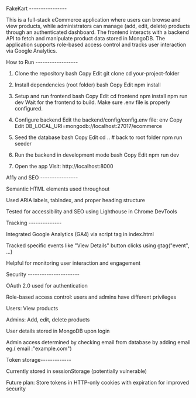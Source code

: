 FakeKart ----------------

This is a full-stack eCommerce application where users can browse and view products, while administrators can manage (add, edit, delete) products through an authenticated dashboard. The frontend interacts with a backend API to fetch and manipulate product data stored in MongoDB. The application supports role-based access control and tracks user interaction via Google Analytics.

How to Run ------------------

1. Clone the repository
   bash
   Copy
   Edit
   git clone <your-repo-url>
   cd your-project-folder

2. Install dependencies (root folder)
   bash
   Copy
   Edit
   npm install

3. Setup and run frontend
   bash
   Copy
   Edit
   cd frontend
   npm install
   npm run dev
   Wait for the frontend to build. Make sure .env file is properly configured.

4. Configure backend
   Edit the backend/config/config.env file:
   env
   Copy
   Edit
   DB_LOCAL_URI=mongodb://localhost:27017/ecommerce

5. Seed the database
   bash
   Copy
   Edit
   cd .. # back to root folder
   npm run seeder

6. Run the backend in development mode
   bash
   Copy
   Edit
   npm run dev

7. Open the app
   Visit: http://localhost:8000

A11y and SEO ----------------

Semantic HTML elements used throughout

Used ARIA labels, tabIndex, and proper heading structure

Tested for accessibility and SEO using Lighthouse in Chrome DevTools

Tracking --------------

Integrated Google Analytics (GA4) via script tag in index.html

Tracked specific events like "View Details" button clicks using gtag("event", ...)

Helpful for monitoring user interaction and engagement

Security ----------------------

OAuth 2.0 used for authentication

Role-based access control: users and admins have different privileges

Users: View products

Admins: Add, edit, delete products

User details stored in MongoDB upon login

Admin access determined by checking email from database by adding email eg.(
email :"example.com")

Token storage-------------

Currently stored in sessionStorage (potentially vulnerable)

Future plan: Store tokens in HTTP-only cookies with expiration for improved security
